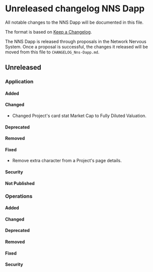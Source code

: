 # Unreleased changelog NNS Dapp

All notable changes to the NNS Dapp will be documented in this file.

The format is based on [Keep a Changelog](https://keepachangelog.com/en/1.0.0/).

The NNS Dapp is released through proposals in the Network Nervous System. Once a
proposal is successful, the changes it released will be moved from this file to
`CHANGELOG_Nns-Dapp.md`.

## Unreleased

### Application

#### Added

#### Changed

* Changed Project's card stat Market Cap to Fully Diluted Valuation.

#### Deprecated

#### Removed

#### Fixed

* Remove extra character from a Project's page details.

#### Security

#### Not Published

### Operations

#### Added

#### Changed

#### Deprecated

#### Removed

#### Fixed

#### Security
